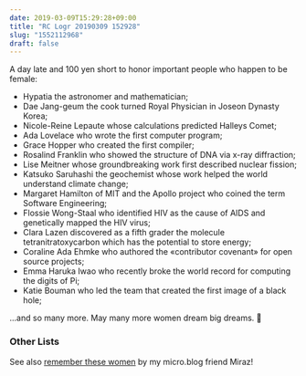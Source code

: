 ```yaml
---
date: 2019-03-09T15:29:28+09:00
title: "RC Logr 20190309 152928"
slug: "1552112968"
draft: false
---
```


A day late and 100 yen short to honor important people who happen to be female: 

* Hypatia the astronomer and mathematician; 
* Dae Jang-geum the cook turned Royal Physician in Joseon Dynasty Korea;
* Nicole-Reine Lepaute whose calculations predicted Halleys Comet; 
* Ada Lovelace who wrote the first computer program; 
* Grace Hopper who created the first compiler; 
* Rosalind Franklin who showed the structure of DNA via x-ray diffraction;
* Lise Meitner whose groundbreaking work first described nuclear fission;
* Katsuko Saruhashi the geochemist whose work helped the world understand climate change;
* Margaret Hamilton of MIT and the Apollo project who coined the term Software Engineering; 
* Flossie Wong-Staal who identified HIV as the cause of AIDS and genetically mapped the HIV virus; 
* Clara Lazen discovered as a fifth grader the molecule tetranitratoxycarbon which has the potential to store energy; 
* Coraline Ada Ehmke who authored the «contributor covenant» for open source projects;
* Emma Haruka Iwao who recently broke the world record for computing the digits of Pi;
* Katie Bouman who led the team that created the first image of a black hole;

...and so many more. May many more women dream big dreams. 👭

### Other Lists

See also [remember these women](https://miraz.me/remember-these-women/) by my micro.blog friend Miraz!

